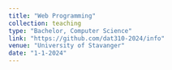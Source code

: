 ```yaml
---
title: "Web Programming"
collection: teaching
type: "Bachelor, Computer Science"
link: "https://github.com/dat310-2024/info"
venue: "University of Stavanger"
date: "1-1-2024"
---
```

